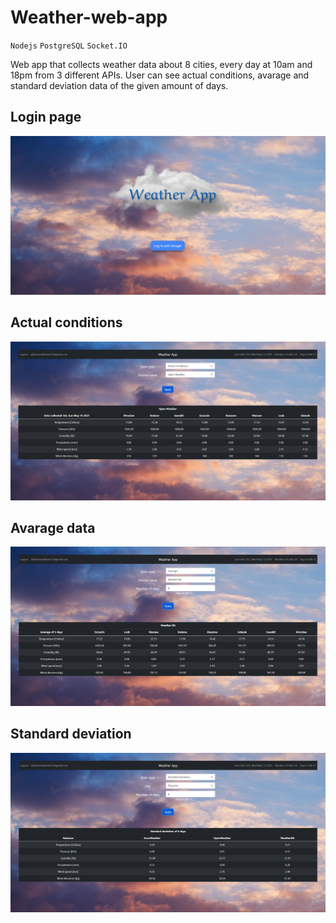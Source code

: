 # Weather-web-app
 
 `Nodejs` `PostgreSQL` `Socket.IO`
 
 Web app that collects weather data about 8 cities, every day at 10am and 18pm from 3 different APIs.
 User can see actual conditions, avarage and standard deviation data of the given amount of days.


##                                                           Login page
![Alt text](Screenshots/mainpage.png "Login")


##                                                           Actual conditions
![Alt text](Screenshots/page1.png "page1")


##                                                           Avarage data
![Alt text](Screenshots/page2.png "page2")


##                                                           Standard deviation 
![Alt text](Screenshots/page3.png "page3")

